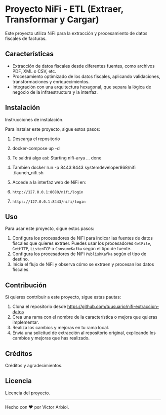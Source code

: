 # Proyecto NiFi - ETL (Extraer, Transformar y Cargar)

Este proyecto utiliza NiFi para la extracción y procesamiento de datos fiscales de facturas.

## Características

- Extracción de datos fiscales desde diferentes fuentes, como archivos PDF, XML o CSV, etc.
- Procesamiento optimizado de los datos fiscales, aplicando validaciones, transformaciones y enriquecimientos.
- Integración con una arquitectura hexagonal, que separa la lógica de negocio de la infraestructura y la interfaz.

## Instalación

Instrucciones de instalación.

Para instalar este proyecto, sigue estos pasos:

1. Descarga el repositorio
2. docker-compose up -d
3. Te saldrá algo así: 
    Starting nifi-arya ... done

4. Tambien docker run -p 8443:8443 systemdeveloper868/nifi  ./launch_nifi.sh
5. Accede a la interfaz web de NiFi en:
6.     http://127.0.0.1:8080/nifi/login 
7.     https://127.0.0.1:8443/nifi/login

 

## Uso

Para usar este proyecto, sigue estos pasos:

1. Configura los procesadores de NiFi para indicar las fuentes de datos fiscales que quieres extraer. Puedes usar los procesadores `GetFile`, `GetHTTP`, `ListenTCP` o `ConsumeKafka` según el tipo de fuente.
2. Configura los procesadores de NiFi  `PublishKafka` según el tipo de destino.
3. Inicia el flujo de NiFi y observa cómo se extraen y procesan los datos fiscales.

## Contribución

Si quieres contribuir a este proyecto, sigue estas pautas:

1. Clona el repositorio desde https://github.com/tuusuario/nifi-extraccion-datos
2. Crea una rama con el nombre de la característica o mejora que quieras implementar.
3. Realiza los cambios y mejoras en tu rama local.
4. Envía una solicitud de extracción al repositorio original, explicando los cambios y mejoras que has realizado.


## Créditos

Créditos y agradecimientos.

## Licencia

Licencia del proyecto.

---

Hecho con ❤️ por Victor Arbiol.
